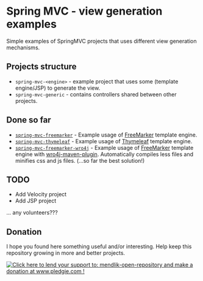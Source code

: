 Spring MVC - view generation examples
=====================================

Simple examples of SpringMVC projects that uses different view generation mechanisms.

Projects structure
------------------
- `spring-mvc-<engine>` - example project that uses some <engine> (template engine/JSP) to generate the view.
- `spring-mvc-generic` - contains controllers shared between other projects. 

Done so far
-----------
- [`spring-mvc-freemarker`](/spring-mvc-freemarker) - Example usage of [FreeMarker](http://freemarker.org/) template engine.
- [`spring-mvc-thymeleaf`](/spring-mvc-thymeleaf) - Example usage of [Thymeleaf](http://www.thymeleaf.org/) template engine. 
- [`spring-mvc-freemarker-wro4j`](/spring-mvc-freemarker-wro4j) - Example usage of [FreeMarker](http://freemarker.org/) template engine with [wro4j-maven-plugin](http://code.google.com/p/wro4j/wiki/MavenPlugin). Automatically compiles less files and minifies css and js files. (...so far the best solution!)

TODO
----
- Add Velocity project
- Add JSP project

... any volunteers???

Donation
--------

I hope you found here something useful and/or interesting.
Help keep this repository growing in more and better projects. 

<a href='http://www.pledgie.com/campaigns/22261'><img alt='Click here to lend your support to: mendlik-open-repository and make a donation at www.pledgie.com !' src='http://www.pledgie.com/campaigns/22261.png?skin_name=chrome' border='0' /></a>

